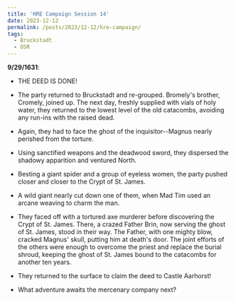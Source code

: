 ```yaml
---
title: 'HRE Campaign Session 14'
date: 2023-12-12
permalink: /posts/2023/12-12/hre-campaign/
tags:
  - Bruckstadt
  - OSR
---
```



**9/29/1631**:

- THE DEED IS DONE!

- The party returned to Bruckstadt and re-grouped. Bromely's brother, Cromely, joined up. The next day, freshly supplied with vials of holy water, they returned to the lowest level of the old catacombs, avoiding any run-ins with the raised dead.

- Again, they had to face the ghost of the inquisitor--Magnus nearly perished from the torture.

- Using sanctified weapons and the deadwood sword, they dispersed the shadowy apparition and ventured North.

- Besting a giant spider and a group of eyeless women, the party pushed closer and closer to the Crypt of St. James.

- A wild giant nearly cut down one of them, when Mad Tim used an arcane weaving to charm the man. 

- They faced off with a tortured axe murderer before discovering the Crypt of St. James. There, a crazed Father Brin, now serving the ghost of St. James, stood in their way. The Father, with one mighty blow, cracked Magnus' skull, putting him at death's door. The joint efforts of the others were enough to overcome the priest and replace the burial shroud, keeping the ghost of St. James bound to the catacombs for another ten years.

- They returned to the surface to claim the deed to Castle Aarhorst! 

- What adventure awaits the mercenary company next?